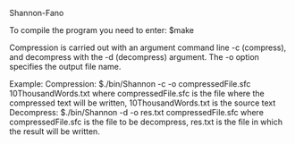 Shannon-Fano

To compile the program you need to enter:
$make

Compression is carried out with an argument
command line -c (compress), and decompress with the -d (decompress) argument.
The -o option specifies the output file name.

Example:
Compression:
$./bin/Shannon -c -o compressedFile.sfc 10ThousandWords.txt
  where compressedFile.sfc is the file where the compressed text will be written, 10ThousandWords.txt is the source text
Decompress:
$./bin/Shannon -d -o res.txt compressedFile.sfc
  where compressedFile.sfc is the file to be decompress, res.txt is the file in which the result will be written.